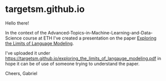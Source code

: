 # targetsm.github.io

Hello there! 

In the context of the Advanced-Topics-in-Machine-Learning-and-Data-Science course at ETH I've created a presentation on the paper [Exploring the Limits of Language Modeling](https://arxiv.org/abs/1602.02410).

I've uploaded it under https://targetsm.github.io/exploring_the_limits_of_langauge_modeling.pdf in hope it can be of use of someone trying to understand the paper.

Cheers,
Gabriel
